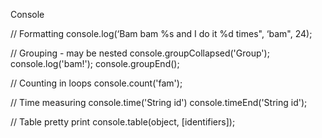 Console

// Formatting
console.log(‘Bam bam %s and I do it %d times", ‘bam", 24);

// Grouping - may be nested
console.groupCollapsed('Group');
console.log('bam!');
console.groupEnd();

// Counting in loops
console.count('fam');

// Time measuring
console.time('String id')
console.timeEnd('String id');

// Table pretty print
console.table(object, [identifiers]);

